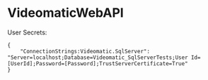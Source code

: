 # VideomaticWebAPI
User Secrets:
```
{
    "ConnectionStrings:Videomatic.SqlServer": "Server=localhost;Database=Videomatic_SqlServerTests;User Id=[UserId];Password=[Password];TrustServerCertificate=True"
}
```

